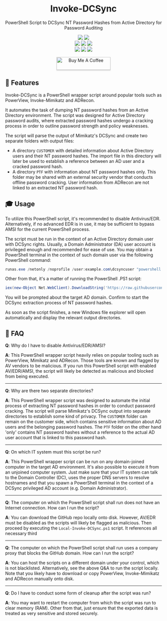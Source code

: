 <div align="center" width="100%">
    <h1>Invoke-DCSync</h1>
    <p>PowerShell Script to DCSync NT Password Hashes from Active Directory for Password Auditing</p><p>
    <a target="_blank" href="https://github.com/l4rm4nd"><img src="https://img.shields.io/badge/maintainer-LRVT-orange" /></a>
    <a target="_blank" href="https://GitHub.com/Haxxnet/Invoke-DCSync/graphs/contributors/"><img src="https://img.shields.io/github/contributors/Haxxnet/Invoke-DCSync.svg" /></a><br>
    <a target="_blank" href="https://GitHub.com/Haxxnet/Invoke-DCSync/commits/"><img src="https://img.shields.io/github/last-commit/Haxxnet/Invoke-DCSync.svg" /></a>
    <a target="_blank" href="https://GitHub.com/Haxxnet/Invoke-DCSync/issues/"><img src="https://img.shields.io/github/issues/Haxxnet/Invoke-DCSync.svg" /></a>
    <a target="_blank" href="https://github.com/Haxxnet/Invoke-DCSync/issues?q=is%3Aissue+is%3Aclosed"><img src="https://img.shields.io/github/issues-closed/Haxxnet/Invoke-DCSync.svg" /></a><br>
        <a target="_blank" href="https://github.com/Haxxnet/Invoke-DCSync/stargazers"><img src="https://img.shields.io/github/stars/Haxxnet/Invoke-DCSync.svg?style=social&label=Star" /></a>
    <a target="_blank" href="https://github.com/Haxxnet/Invoke-DCSync/network/members"><img src="https://img.shields.io/github/forks/Haxxnet/Invoke-DCSync.svg?style=social&label=Fork" /></a>
    <a target="_blank" href="https://github.com/Haxxnet/Invoke-DCSync/watchers"><img src="https://img.shields.io/github/watchers/Haxxnet/Invoke-DCSync.svg?style=social&label=Watch" /></a><p>
    <a href="https://www.buymeacoffee.com/LRVT" target="_blank"><img src="https://www.buymeacoffee.com/assets/img/custom_images/orange_img.png" alt="Buy Me A Coffee" style="height: 41px !important;width: 174px !important;box-shadow: 0px 3px 2px 0px rgba(190, 190, 190, 0.5) !important;-webkit-box-shadow: 0px 3px 2px 0px rgba(190, 190, 190, 0.5) !important;" ></a>
</div>

## 💎 Features

Invoke-DCSync is a PowerShell wrapper script around popular tools such as PowerView, Invoke-Mimikatz and ADRecon. 

It automates the task of dumping NT password hashes from an Active Directory environment. The script was designed for Active Directory password audits, where extracted password hashes undergo a cracking process in order to outline password strength and policy weaknesses. 

The script will parse the output of Mimikatz's DCSync and create two separate folders with output files:
- A directory `CUSTOMER` with detailed information about Active Directory users and their NT password hashes. The import file in this directory will later be used to establish a reference between an AD user and a cracked password hash.
- A directory `PTF` with information about NT password hashes only. This folder may be shared with an external security vendor that conducts offline password cracking. User information from ADRecon are not linked to an extracted NT password hash.

## 🎓 Usage

To utilize this PowerShell script, it's recommended to disable Antivirus/EDR. Alternatively, if no advanced EDR is in use, it may be sufficient to bypass AMSI for the current PowerShell process.

The script must be run in the context of an Active Directory domain user with DCSync rights. Usually, a Domain Administrator (DA) user account is privileged enough and recommended for ease of use. You may obtain a PowerShell terminal in the context of such domain user via the following PowerShell command:

````powershell
runas.exe /netonly /noprofile /user:example.com\dcsyncuser "powershell.exe -ep bypass"
````

Other from that, it's a matter of running the PowerShell .PS1 script:

````powershell
iex(new-Object Net.WebClient).DownloadString('https://raw.githubusercontent.com/Haxxnet/Invoke-DCSync/main/Invoke-DCSync.ps1')
````

You will be prompted about the target AD domain. Confirm to start the DCSync extraction process of NT password hashes. 

As soon as the script finishes, a new Windows file explorer will open automatically and display the relevant output directories.

## 🔎 FAQ

**Q**: Why do I have to disable Antivirus/EDR/AMSI?

**A**: This PowerShell wrapper script heavily relies on popular tooling such as PowerView, Mimikatz and ADRecon. Those tools are known and flagged by AV vendors to be malicious. If you run this PowerShell script with enabled AV/EDR/AMSI, the script will likely be detected as malicious and blocked from being executed.

---

**Q**: Why are there two separate directories?

**A**: This PowerShell wrapper script was designed to automate the initial process of extracting NT password hashes in order to conduct password cracking. The script will parse Mimikatz's DCSync output into separate directories to establish some kind of privacy. The `CUSTOMER` folder can remain on the customer side, which contains sensitive information about AD users and the belonging password hashes. The `PTF` folder on the other hand 'only' contains NT password hashes without a reference to the actual AD user account that is linked to this password hash.

---

**Q**: On which IT system must this script be run?

**A**: This PowerShell wrapper script can be run on any domain-joined computer in the target AD environment. It's also possible to execute it from an unjoined computer system. Just make sure that your IT system can talk to the Domain Controller (DC), uses the proper DNS servers to resolve hostnames and that you spawn a PowerShell terminal in the context of a DCSync privileged AD account (e.g. Domain Administrator).

---

**Q**: The computer on which the PowerShell script shall run does not have an Internet connection. How can I run the script?

**A**: You can download the GitHub repo locally onto disk. However, AV/EDR must be disabled as the scripts will likely be flagged as malicious. Then proceed by executing the `Local-Invoke-DCSync.ps1` script. It references all necessary third

---

**Q**: The computer on which the PowerShell script shall run uses a company proxy that blocks the GitHub domain. How can I run the script?

**A**: You can host the scripts on a different domain under your control, which is not blacklisted. Alternatively, see the above Q&A to run the script locally. Note that you likely have to download or copy PowerView, Invoke-Mimikatz and ADRecon manually onto disk.

---

**Q**: Do I have to conduct some form of cleanup after the script was run?

**A**: You may want to restart the computer from which the script was run to clear memory (RAM). Other from that, just ensure that the exported data is treated as very sensitive and stored securely.
